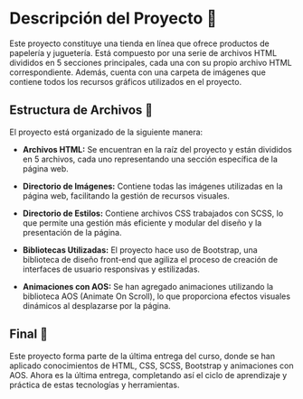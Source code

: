 # Descripción del Proyecto 🚀

Este proyecto constituye una tienda en línea que ofrece productos de papelería y juguetería. Está compuesto por una serie de archivos HTML divididos en 5 secciones principales, cada una con su propio archivo HTML correspondiente. Además, cuenta con una carpeta de imágenes que contiene todos los recursos gráficos utilizados en el proyecto.

## Estructura de Archivos 📂

El proyecto está organizado de la siguiente manera:

- **Archivos HTML:** Se encuentran en la raíz del proyecto y están divididos en 5 archivos, cada uno representando una sección específica de la página web.

- **Directorio de Imágenes:** Contiene todas las imágenes utilizadas en la página web, facilitando la gestión de recursos visuales.

- **Directorio de Estilos:** Contiene archivos CSS trabajados con SCSS, lo que permite una gestión más eficiente y modular del diseño y la presentación de la página.

- **Bibliotecas Utilizadas:** El proyecto hace uso de Bootstrap, una biblioteca de diseño front-end que agiliza el proceso de creación de interfaces de usuario responsivas y estilizadas.

- **Animaciones con AOS:** Se han agregado animaciones utilizando la biblioteca AOS (Animate On Scroll), lo que proporciona efectos visuales dinámicos al desplazarse por la página.

## Final 🏁

Este proyecto forma parte de la última entrega del curso, donde se han aplicado conocimientos de HTML, CSS, SCSS, Bootstrap y animaciones con AOS. Ahora es la última entrega, completando así el ciclo de aprendizaje y práctica de estas tecnologías y herramientas.